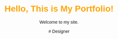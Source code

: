 <!DOCTYPE html>
<html lang="en">
<head>
  <meta charset="UTF-8">
  <meta name="viewport" content="width=device-width, initial-scale=1.0">
  <title>My Portfolio</title>
  <style>
    body { 
      font-family: Arial, sans-serif; 
      text-align: center; 
      margin: 50px; 
    }
    h1 { color: orange; }
  </style>
</head>
<body>
  <h1>Hello, This is My Portfolio!</h1>
  <p>Welcome to my site.</p>
</body>
</html>
# Designer

